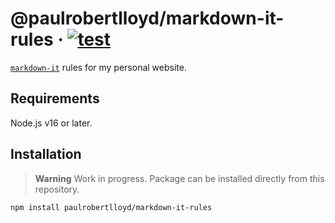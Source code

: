 # @paulrobertlloyd/markdown-it-rules · [![test](https://github.com/paulrobertlloyd/markdown-it-rules/actions/workflows/test.yml/badge.svg)](https://github.com/paulrobertlloyd/markdown-it-rules/actions/workflows/test.yml)

[`markdown-it`](https://github.com/markdown-it/markdown-it) rules for my personal website.

## Requirements

Node.js v16 or later.

## Installation

> **Warning** Work in progress. Package can be installed directly from this repository.

`npm install paulrobertlloyd/markdown-it-rules`
